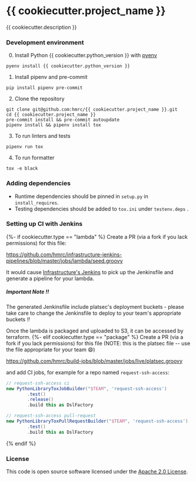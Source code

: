 # {{ cookiecutter.project_name }}

{{ cookiecutter.description }}

### Development environment
0. Install Python {{ cookiecutter.python_version }} with [pyenv](https://github.com/pyenv/pyenv)
```
pyenv install {{ cookiecutter.python_version }}
```

1. Install pipenv and pre-commit
```
pip install pipenv pre-commit
```

2. Clone the repository
```
git clone git@github.com:hmrc/{{ cookiecutter.project_name }}.git
cd {{ cookiecutter.project_name }}
pre-commit install && pre-commit autoupdate
pipenv install && pipenv install tox
```

3. To run linters and tests
```
pipenv run tox
```

4. To run formatter
```
tox -e black
```

### Adding dependencies

- Runtime dependencies should be pinned in `setup.py` in `install_requires`.
- Testing dependencies should be added to `tox.ini` under `testenv.deps` .

### Setting up CI with Jenkins
{%- if cookiecutter.type == "lambda" %}
Create a PR (via a fork if you lack permissions) for this file: 

https://github.com/hmrc/infrastructure-jenkins-pipelines/blob/master/jobs/lambda/seed.groovy

It would cause [Infrastructure's Jenkins](https://jenkins.tools.management.tax.service.gov.uk/)
to pick up the Jenkinsfile and generate a pipeline for your lambda. 

##### Important Note _!!_
The generated Jenkinsfile include platsec's deployment buckets - please take care to 
change the Jenkinsfile to deploy to your team's appropriate buckets _!!_

Once the lambda is packaged and uploaded to S3, it can be accessed by terraform.
{%- elif cookiecutter.type == "package" %}
Create a PR (via a fork if you lack permissions) for this file (NOTE: this is the platsec 
file -- use the file appropriate for your team :smile:)

https://github.com/hmrc/build-jobs/blob/master/jobs/live/platsec.groovy

and add CI jobs, for example for a repo named `request-ssh-access`:
```groovy
// request-ssh-access ci
new PythonLibraryToxJobBuilder("$TEAM", 'request-ssh-access')
        .test()
        .release()
        .build this as DslFactory

// request-ssh-access pull-request
new PythonLibraryToxPullRequestBuilder("$TEAM", 'request-ssh-access')
        .test()
        .build this as DslFactory
```
{% endif %}
### License

This code is open source software licensed under the [Apache 2.0 License]("http://www.apache.org/licenses/LICENSE-2.0.html").
